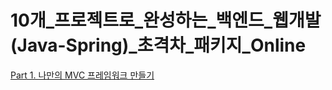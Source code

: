 # 10개_프로젝트로_완성하는_백엔드_웹개발(Java-Spring)_초격차_패키지_Online

[Part 1. 나만의 MVC 프레임워크 만들기](10개_프로젝트로_완성하는_백엔드_웹개발(Java-Spring)_초격차_패키지_Online/Part1.나만의_MVC_프레임워크_만들기.md)